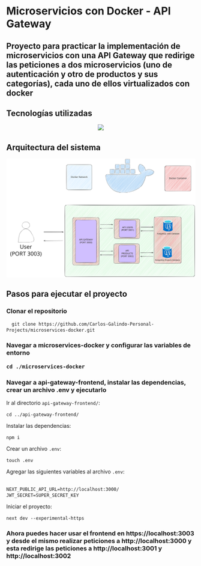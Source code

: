 <h1>Microservicios con Docker - API Gateway</h1>

<h2>Proyecto para practicar la implementación de microservicios con una API Gateway que redirige las peticiones a dos microservicios (uno de autenticación y otro de productos y sus categorías), cada uno de ellos virtualizados con docker</h2>

<h2>Tecnologías utilizadas</h2>

<p align="center">
  <a href="https://skillicons.dev">
    <img src="https://skillicons.dev/icons?i=docker,ts,nodejs,npm,express,tailwind,next,postgres,prisma&perline=12" />
  </a>
</p>

<h2>Arquitectura del sistema</h2>
<img src="./architecture.svg" alt="Architecture Diagram" />

<h2>Pasos para ejecutar el proyecto</h2>

<h3>Clonar el repositorio</h3>

      git clone https://github.com/Carlos-Galindo-Personal-Projects/microservices-docker.git
<h3>Navegar a microservices-docker y configurar las variables de entorno
<pre><code>cd ./microservices-docker</code></pre>
  
<h3>Navegar a api-gateway-frontend, instalar las dependencias, crear un archivo .env y ejecutarlo</h3>

<p>Ir al directorio <code>api-gateway-frontend/</code>:</p>
<pre><code>cd ../api-gateway-frontend/</code></pre>

<p>Instalar las dependencias:</p>
<pre><code>npm i</code></pre>

<p>Crear un archivo <code>.env</code>:</p>
<pre><code>touch .env</code></pre>

<p>Agregar las siguientes variables al archivo <code>.env</code>:</p>
<pre><code>
NEXT_PUBLIC_API_URL=http://localhost:3000/
JWT_SECRET=SUPER_SECRET_KEY
</code></pre>

<p>Iniciar el proyecto:</p>
<pre><code>next dev --experimental-https</code></pre>

<h3> Ahora puedes hacer usar el frontend en https://localhost:3003 y desde el mismo realizar peticiones a http://localhost:3000 y esta redirige las peticiones a http://localhost:3001 y http://localhost:3002  </h3>
